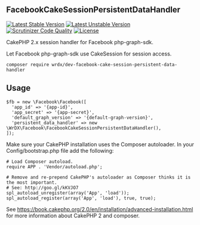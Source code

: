 ## FacebookCakeSessionPersistentDataHandler

[![Latest Stable Version](https://poser.pugx.org/wrdx/facebook-cake-session-persistent-data-handler/v/stable)](https://packagist.org/packages/wrdx/facebook-cake-session-persistent-data-handler)
[![Latest Unstable Version](https://poser.pugx.org/wrdx/facebook-cake-session-persistent-data-handler/v/unstable)](https://packagist.org/packages/wrdx/facebook-cake-session-persistent-data-handler) 
[![Scrutinizer Code Quality](https://scrutinizer-ci.com/g/WrDX/FacebookCakeSessionPersistentDataHandler/badges/quality-score.png?b=master)](https://scrutinizer-ci.com/g/WrDX/FacebookCakeSessionPersistentDataHandler/?branch=master) 
[![License](https://poser.pugx.org/wrdx/facebook-cake-session-persistent-data-handler/license)](https://packagist.org/packages/wrdx/facebook-cake-session-persistent-data-handler)

CakePHP 2.x session handler for Facebook php-graph-sdk. 

Let Facebook php-graph-sdk use CakeSession for session access.

```
composer require wrdx/dev-facebook-cake-session-persistent-data-handler
```

## Usage

```
$fb = new \Facebook\Facebook([
  'app_id' => '{app-id}',
  'app_secret' => '{app-secret}',
  'default_graph_version' => '{default-graph-version}',
  'persistent_data_handler' => new \WrDX\Facebook\FacebookCakeSessionPersistentDataHandler(),
]);
```

Make sure your CakePHP installation uses the Composer autoloader. In your Config/bootstrap.php file add the following:

```
# Load Composer autoload.
require APP . 'Vendor/autoload.php';

# Remove and re-prepend CakePHP's autoloader as Composer thinks it is the most important.
# See: http://goo.gl/kKVJO7
spl_autoload_unregister(array('App', 'load'));
spl_autoload_register(array('App', 'load'), true, true);
```

See https://book.cakephp.org/2.0/en/installation/advanced-installation.html for more information about CakePHP 2 and composer.
